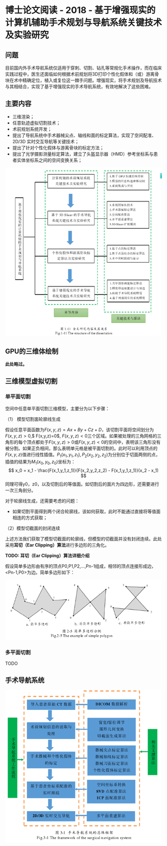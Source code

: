 # 博士论文阅读 - 2018 - 基于增强现实的计算机辅助手术规划与导航系统关键技术及实验研究

## 问题

目前国内外手术导航系统仅适用于穿刺、切割、钻孔等常规化手术操作，而在临床实践过程中，医生还面临如何根据术前规划将3D打印个性化假体和（或）游离骨块在术中精确定位，植入或复位这一棘手问题。增强现实，将手术规划及导航技术与其相结合，实现了基于增强现实的手术导航系统，有效地解决了这些困难。

## 主要内容

- 三维渲染；
- 任意轨迹虚拟切割技术；
- 术前规划系统开发；
- 提出了导航系统中手术器械尖点、轴线和面的标定算法，实现了空间配准、2D/3D 实时交互导航等关键技术；
- 提出了针对个性化假体与游离骨块的标定方法；
- 提出了光学摄影测量标定算法，建立了头盔显示器（HMD）参考坐标系与患者实体坐标系之间的空间变换关系；

![](./image/paper-doc1-figure1.png)

## GPU的三维体绘制

**此处略过。**

##  三维模型虚拟切割

### 单平面切割

空间中任意单平面切割三维模型，主要分为以下步骤：

（1） 模型切割面轮廓线生成

假设任意平面函数为$F(x,y,z) = Ax + By + Cz + D$，该切割平面将空间划分为$F(x,y,z)>0$,$ F(x,y,z)=0$, $F(x,y,z) < 0$三个区域。如果被处理的三角网格的三角形的每个顶点都处于$F(x,y,z) >0$或$F(x,y,z)<0$的空间中，表明该三角形没有被分割。如果正负相间，那么表明单元格是被平面切割的。此时可以利用顶点的$F(x,y,z)$值进行线性插值。$P_1(x_1,y_1,z_1), P_2(x_2,y_2,z_2)$为分别位于切面两侧的点，插值的结果为$M_1(x_0,y_0,z_0)$坐标为：
$$
x_0 = x_1 - \frac{F(x_1,y_1,z_1)}{F(x_2,y_2,z_2) - F(x_1,y_1,z_1)}(x_2 - x_1)
$$
同理可得y0，z0，以及切割后的等值面。如切割后的面片为四边形，还需要进行一次三角剖分。

对于轮廓线生成，还需要考虑的问题：

- 如果切割平面得到两个闭合轮廓线，该如何获取，此时不能通过直接将等值面相连的方式获取；

（2）模型切截面的封闭连续

上述方法我们获取了模型切截面的轮廓线，但模型的切截面并没有封闭连续。此处采用**耳切（Ear Clipping）算法**进行多边形的三角化。

**TODO: 耳切（Ear Clipping）算法详细介绍**

假设简单多边形由有序的顶点P0,P1,P2,...,Pn-1组成，相邻的顶点连接形成边，<Pn-1,P0>为边。简单多边形如下：

![](./image/paper-doc1-figure2-5.png)

### 多平面切割

TODO

## 手术导航系统

![](./image/paper-doc1-figure3-1.png)

